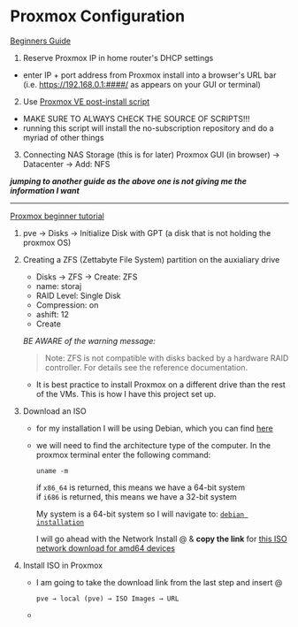 # Proxmox Configuration

[Beginners Guide](https://www.youtube.com/watch?v=lFzWDJcRsqo&t=186s)

1. Reserve Proxmox IP in home router's DHCP settings
- enter IP + port address from Proxmox install into a browser's URL bar (i.e. https://192.168.0.1:####/ as appears on your GUI or terminal)
2. Use [Proxmox VE post-install script](https://community-scripts.github.io/ProxmoxVE/scripts?id=post-pve-install)
- MAKE SURE TO ALWAYS CHECK THE SOURCE OF SCRIPTS!!!
- running this script will install the no-subscription repository and do a myriad of other things
3. Connecting NAS Storage (this is for later)
Proxmox GUI (in browser) &rarr; Datacenter &rarr; Add: NFS

***jumping to another guide as the above one is not giving me the information I want***

-----------------

[Proxmox beginner tutorial](https://www.youtube.com/watch?v=d1UDj6eFXpQ)

1. pve &rarr; Disks &rarr; Initialize Disk with GPT (a disk that is not holding the proxmox OS)
2. Creating a ZFS (Zettabyte File System) partition on the auxialiary drive
   - Disks &rarr; ZFS &rarr; Create: ZFS
   - name: storaj
   - RAID Level: Single Disk
   - Compression: on
   - ashift: 12
   - Create 
     
   *BE AWARE of the warning message:* 
     >Note: ZFS is not compatible with disks backed by a hardware RAID controller. For details see the reference documentation.

   - It is best practice to install Proxmox on a different drive than the rest of the VMs. This is how I have this project set up.
3. Download an ISO
   - for my installation I will be using Debian, which you can find [here](https://www.debian.org/releases/)
   - we will need to find the architecture type of the computer. In the proxmox terminal enter the following command:
     
     <code>uname -m</code>
     
     if <code>x86_64</code> is returned, this means we have a 64-bit system \
     if <code>i686</code> is returned, this means we have a 32-bit system

     My system is a 64-bit system so I will navigate to: <code>[debian installation](https://www.debian.org/CD/)</code>

     I will go ahead with the Network Install @ [](https://www.debian.org/CD/netinst/)
     & **copy the link** for [this ISO network download for amd64 devices](https://cdimage.debian.org/debian-cd/current/amd64/iso-cd/debian-13.0.0-amd64-netinst.iso)

4. Install ISO in Proxmox
   - I am going to take the download link from the last step and insert @
  
     <code>pve &rarr; local (pve) &rarr; ISO Images &rarr; URL</code>

   - 

     


